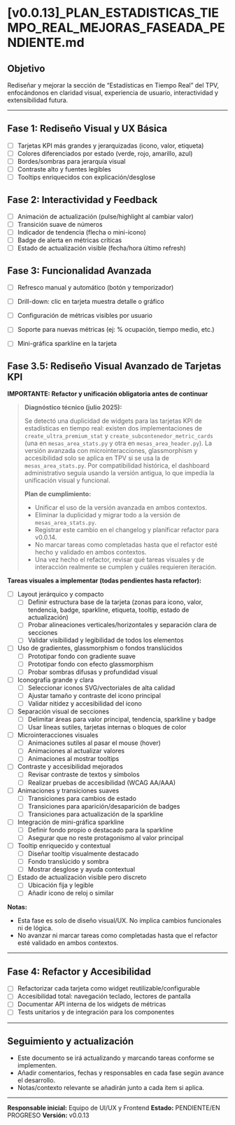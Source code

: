 # [v0.0.13]_PLAN_ESTADISTICAS_TIEMPO_REAL_MEJORAS_FASEADA_PENDIENTE.md

## Objetivo

Rediseñar y mejorar la sección de “Estadísticas en Tiempo Real” del TPV, enfocándonos en claridad visual, experiencia de usuario, interactividad y extensibilidad futura.

---

## Fase 1: Rediseño Visual y UX Básica
- [ ] Tarjetas KPI más grandes y jerarquizadas (icono, valor, etiqueta)
- [ ] Colores diferenciados por estado (verde, rojo, amarillo, azul)
- [ ] Bordes/sombras para jerarquía visual
- [ ] Contraste alto y fuentes legibles
- [ ] Tooltips enriquecidos con explicación/desglose

## Fase 2: Interactividad y Feedback
- [ ] Animación de actualización (pulse/highlight al cambiar valor)
- [ ] Transición suave de números
- [ ] Indicador de tendencia (flecha o mini-icono)
- [ ] Badge de alerta en métricas críticas
- [ ] Estado de actualización visible (fecha/hora último refresh)

## Fase 3: Funcionalidad Avanzada
- [ ] Refresco manual y automático (botón y temporizador)
- [ ] Drill-down: clic en tarjeta muestra detalle o gráfico
- [ ] Configuración de métricas visibles por usuario
- [ ] Soporte para nuevas métricas (ej: % ocupación, tiempo medio, etc.)
- [ ] Mini-gráfica sparkline en la tarjeta



## Fase 3.5: Rediseño Visual Avanzado de Tarjetas KPI

**IMPORTANTE: Refactor y unificación obligatoria antes de continuar**

> **Diagnóstico técnico (julio 2025):**
>
> Se detectó una duplicidad de widgets para las tarjetas KPI de estadísticas en tiempo real: existen dos implementaciones de `create_ultra_premium_stat` y `create_subcontenedor_metric_cards` (una en `mesas_area_stats.py` y otra en `mesas_area_header.py`). La versión avanzada con microinteracciones, glassmorphism y accesibilidad solo se aplica en TPV si se usa la de `mesas_area_stats.py`. Por compatibilidad histórica, el dashboard administrativo seguía usando la versión antigua, lo que impedía la unificación visual y funcional.
>
> **Plan de cumplimiento:**
> - Unificar el uso de la versión avanzada en ambos contextos.
> - Eliminar la duplicidad y migrar todo a la versión de `mesas_area_stats.py`.
> - Registrar este cambio en el changelog y planificar refactor para v0.0.14.
> - No marcar tareas como completadas hasta que el refactor esté hecho y validado en ambos contextos.
> - Una vez hecho el refactor, revisar qué tareas visuales y de interacción realmente se cumplen y cuáles requieren iteración.

**Tareas visuales a implementar (todas pendientes hasta refactor):**
- [ ] Layout jerárquico y compacto
    - [ ] Definir estructura base de la tarjeta (zonas para icono, valor, tendencia, badge, sparkline, etiqueta, tooltip, estado de actualización)
    - [ ] Probar alineaciones verticales/horizontales y separación clara de secciones
    - [ ] Validar visibilidad y legibilidad de todos los elementos
- [ ] Uso de gradientes, glassmorphism o fondos translúcidos
    - [ ] Prototipar fondo con gradiente suave
    - [ ] Prototipar fondo con efecto glassmorphism
    - [ ] Probar sombras difusas y profundidad visual
- [ ] Iconografía grande y clara
    - [ ] Seleccionar iconos SVG/vectoriales de alta calidad
    - [ ] Ajustar tamaño y contraste del icono principal
    - [ ] Validar nitidez y accesibilidad del icono
- [ ] Separación visual de secciones
    - [ ] Delimitar áreas para valor principal, tendencia, sparkline y badge
    - [ ] Usar líneas sutiles, tarjetas internas o bloques de color
- [ ] Microinteracciones visuales
    - [ ] Animaciones sutiles al pasar el mouse (hover)
    - [ ] Animaciones al actualizar valores
    - [ ] Animaciones al mostrar tooltips
- [ ] Contraste y accesibilidad mejorados
    - [ ] Revisar contraste de textos y símbolos
    - [ ] Realizar pruebas de accesibilidad (WCAG AA/AAA)
- [ ] Animaciones y transiciones suaves
    - [ ] Transiciones para cambios de estado
    - [ ] Transiciones para aparición/desaparición de badges
    - [ ] Transiciones para actualización de la sparkline
- [ ] Integración de mini-gráfica sparkline
    - [ ] Definir fondo propio o destacado para la sparkline
    - [ ] Asegurar que no reste protagonismo al valor principal
- [ ] Tooltip enriquecido y contextual
    - [ ] Diseñar tooltip visualmente destacado
    - [ ] Fondo translúcido y sombra
    - [ ] Mostrar desglose y ayuda contextual
- [ ] Estado de actualización visible pero discreto
    - [ ] Ubicación fija y legible
    - [ ] Añadir icono de reloj o similar

**Notas:**
- Esta fase es solo de diseño visual/UX. No implica cambios funcionales ni de lógica.
- No avanzar ni marcar tareas como completadas hasta que el refactor esté validado en ambos contextos.

---
## Fase 4: Refactor y Accesibilidad
- [ ] Refactorizar cada tarjeta como widget reutilizable/configurable
- [ ] Accesibilidad total: navegación teclado, lectores de pantalla
- [ ] Documentar API interna de los widgets de métricas
- [ ] Tests unitarios y de integración para los componentes

---

## Seguimiento y actualización

- Este documento se irá actualizando y marcando tareas conforme se implementen.
- Añadir comentarios, fechas y responsables en cada fase según avance el desarrollo.
- Notas/contexto relevante se añadirán junto a cada ítem si aplica.

---

**Responsable inicial:** Equipo de UI/UX y Frontend
**Estado:** PENDIENTE/EN PROGRESO
**Versión:** v0.0.13
